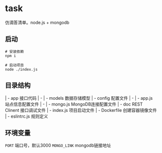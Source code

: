 # task
仿滴答清单。node.js + mongodb

## 启动

```
# 安装依赖
npm i 

# 启动项目
node ./index.js
```

## 目录结构

| - app 接口代码
| - | - models 数据存储模型
| - config 配置文件
| - | - app.js 站点信息配置文件
| - | - mongo.js MongoDB连接配置文件
| - doc REST Clinent 接口调试文件
| - index.js 项目启动文件
| - Dockerfile 创建容器镜像文件
| - eslintrc.js 规则定义

## 环境变量

`PORT` 端口号，默认3000
`MONGO_LINK` mongodb链接地址